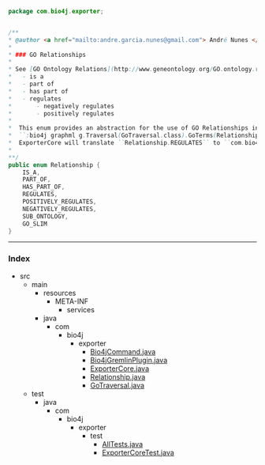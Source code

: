 
```java
package com.bio4j.exporter;


/**
* @author <a href="mailto:andre.garcia.nunes@gmail.com"> André Nunes </a>
*
* ### GO Relationships
* 
* See [GO Ontology Relations](http://www.geneontology.org/GO.ontology.relations.shtml). They are obviously modeled as edges. We have
* 	- is a
* 	- part of
* 	- has part of
* 	- regulates
* 		- negatively regulates
*	  	- positively regulates
*
*  This enum provides an abstraction for the use of GO Relationships in the user queries, example:
*  ``:bio4j graphml g.Traversal(GoTraversal.class).GoTerms(Relationship.REGULATES)``
*  ExporterCore will translate ``Relationship.REGULATES`` to ``com.bio4j.titan.model.go.relationships.TitanPositivelyRegulates.TitanRegulatesType``
*  	
**/
public enum Relationship {
	IS_A,
	PART_OF,
	HAS_PART_OF,
	REGULATES,
	POSITIVELY_REGULATES,
	NEGATIVELY_REGULATES,
	SUB_ONTOLOGY,
	GO_SLIM
}

```


------

### Index

+ src
  + main
    + resources
      + META-INF
        + services
    + java
      + com
        + bio4j
          + exporter
            + [Bio4jCommand.java][main/java/com/bio4j/exporter/Bio4jCommand.java]
            + [Bio4jGremlinPlugin.java][main/java/com/bio4j/exporter/Bio4jGremlinPlugin.java]
            + [ExporterCore.java][main/java/com/bio4j/exporter/ExporterCore.java]
            + [Relationship.java][main/java/com/bio4j/exporter/Relationship.java]
            + [GoTraversal.java][main/java/com/bio4j/exporter/GoTraversal.java]
  + test
    + java
      + com
        + bio4j
          + exporter
            + test
              + [AllTests.java][test/java/com/bio4j/exporter/test/AllTests.java]
              + [ExporterCoreTest.java][test/java/com/bio4j/exporter/test/ExporterCoreTest.java]

[main/java/com/bio4j/exporter/Bio4jCommand.java]: Bio4jCommand.java.md
[main/java/com/bio4j/exporter/Bio4jGremlinPlugin.java]: Bio4jGremlinPlugin.java.md
[main/java/com/bio4j/exporter/ExporterCore.java]: ExporterCore.java.md
[main/java/com/bio4j/exporter/Relationship.java]: Relationship.java.md
[main/java/com/bio4j/exporter/GoTraversal.java]: GoTraversal.java.md
[test/java/com/bio4j/exporter/test/AllTests.java]: ../../../../../test/java/com/bio4j/exporter/test/AllTests.java.md
[test/java/com/bio4j/exporter/test/ExporterCoreTest.java]: ../../../../../test/java/com/bio4j/exporter/test/ExporterCoreTest.java.md